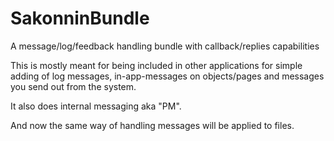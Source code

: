 # SakonninBundle

A message/log/feedback handling bundle with callback/replies capabilities

This is mostly meant for being included in other applications for simple adding of log messages, in-app-messages on objects/pages and messages you send out from the system.

It also does internal messaging aka "PM".

And now the same way of handling messages will be applied to files.
